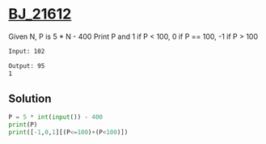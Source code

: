 # [BJ_21612](https://acmicpc.net/problem/21612)

Given N, P is 5 * N - 400
Print P and 1 if P < 100, 0 if P == 100, -1 if P > 100

```txt
Input: 102

Output: 95
1
```

## Solution

```py
P = 5 * int(input()) - 400
print(P)
print([-1,0,1][(P<=100)+(P<100)])
```
